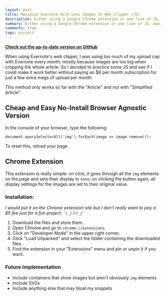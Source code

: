 ```yaml
---
layout: post
title: Maximize Evernote With Less Images In Web Clipper (JS)
description: Either using a Google Chrome extension or one line of JS, maximize your snippets in Evernote and stay away from $8 subscriptions for a tiny feature.
summary: Either using a Google Chrome extension or one line of JS, maximize your snippets in Evernote and stay away from $8 subscriptions for a tiny feature.
comments: true
tags: project
---
```


[**Check out the up-to-date version on GitHub**](https://github.com/milofultz/no-images)

When using Evernote's web clipper, I was using too much of my upload cap with Evernote every month, mostly because images are too big when cropping the whole article. So I decided to practice some JS and see if I could make it work better without paying an $8 per month subscription for just a few extra megs of upload per month.

This method only works so far with the "Article" and not with "Simplified Article".


## Cheap and Easy No-Install Browser Agnostic Version

In the console of your browser, type the following:

    document.querySelectorAll('img').forEach(image => image.remove());

To reset this, reload your page.


## Chrome Extension 

This extension is really simple: on click, it goes through all the `img` elements on the page and sets their display to `none`; on clicking the button again, all display settings for the images are set to their original value.


### Installation:

_I would put it on the Chrome extension site but I don't really want to pay a $5 fee just for a fun project. `¯\_(ツ)_/¯`_

1. Download the files and store them.
1. Open Chrome and go to `chrome://extensions`.
1. Click on "Developer Mode" in the upper right corner.
1. Click "Load Unpacked" and select the folder containing the downloaded files.
1. Find the extension in your "Extensions" menu and pin or unpin it if you want.


### Future Implementation

* Include containers that show images but aren't obviously `img` elements
* Include SVGs
* Include anything else that may bloat my snippets